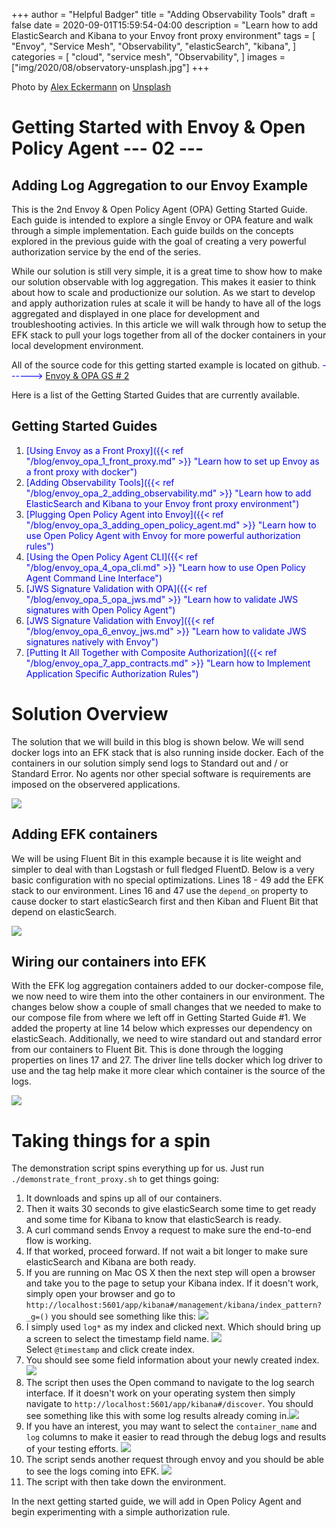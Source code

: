 +++
author = "Helpful Badger"
title = "Adding Observability Tools"
draft = false
date = 2020-09-01T15:59:54-04:00
description = "Learn how to add ElasticSearch and Kibana to your Envoy front proxy environment"
tags = [
    "Envoy",
    "Service Mesh",
    "Observability",
    "elasticSearch",
    "kibana",
]
categories = [
    "cloud",
    "service mesh",
    "Observability",
]
images  = ["img/2020/08/observatory-unsplash.jpg"]
+++

<span>Photo by <a href="https://unsplash.com/@alexeckermann?utm_source=unsplash&amp;utm_medium=referral&amp;utm_content=creditCopyText">Alex Eckermann</a> on <a href="https://unsplash.com/?utm_source=unsplash&amp;utm_medium=referral&amp;utm_content=creditCopyText">Unsplash</a></span>


# Getting Started with Envoy & Open Policy Agent --- 02 ---
## Adding Log Aggregation to our Envoy Example

This is the 2nd Envoy & Open Policy Agent (OPA) Getting Started Guide. Each guide is intended to explore a single Envoy or OPA feature and walk through a simple implementation. Each guide builds on the concepts explored in the previous guide with the goal of creating a very powerful authorization service by the end of the series. 

While our solution is still very simple, it is a great time to show how to make our solution observable with log aggregation. This makes it easier to think about how to scale and productionize our solution.  As we start to develop and apply authorization rules at scale it will be handy to have all of the logs aggregated and displayed in one place for development and troubleshooting activies. In this article we will walk through how to setup the EFK stack to pull your logs together from all of the docker containers in your local development environment. 

All of the source code for this getting started example is located on github. <span style="color:blue"> ------> [Envoy & OPA GS # 2](https://github.com/helpfulBadger/envoy_getting_started/tree/master/02_front_proxy_kibana) </span>

Here is a list of the Getting Started Guides that are currently available.

## Getting Started Guides

1. <span style="color:blue">[Using Envoy as a Front Proxy]({{< ref "/blog/envoy_opa_1_front_proxy.md" >}} "Learn how to set up Envoy as a front proxy with docker")</span>
1. <span style="color:blue">[Adding Observability Tools]({{< ref "/blog/envoy_opa_2_adding_observability.md" >}} "Learn how to add ElasticSearch and Kibana to your Envoy front proxy environment")</span>
1. <span style="color:blue">[Plugging Open Policy Agent into Envoy]({{< ref "/blog/envoy_opa_3_adding_open_policy_agent.md" >}} "Learn how to use Open Policy Agent with Envoy for more powerful authorization rules")</span>
1. <span style="color:blue">[Using the Open Policy Agent CLI]({{< ref "/blog/envoy_opa_4_opa_cli.md" >}} "Learn how to use Open Policy Agent Command Line Interface")</span>
1. <span style="color:blue">[JWS Signature Validation with OPA]({{< ref "/blog/envoy_opa_5_opa_jws.md" >}} "Learn how to validate JWS signatures with Open Policy Agent")</span>
1. <span style="color:blue">[JWS Signature Validation with Envoy]({{< ref "/blog/envoy_opa_6_envoy_jws.md" >}} "Learn how to validate JWS signatures natively with Envoy")</span>
1. <span style="color:blue">[Putting It All Together with Composite Authorization]({{< ref "/blog/envoy_opa_7_app_contracts.md" >}} "Learn how to Implement Application Specific Authorization Rules")</span>

# Solution Overview

The solution that we will build in this blog is shown below. We will send docker logs into an EFK stack that is also running inside docker. Each of the containers in our solution simply send logs to Standard out and / or Standard Error. No agents nor other special software is requirements are imposed on the observered applications.

<img class="special-img-class" src="/img/2020/08/Envoy-front proxy-Observability_1.svg" /><br>

## Adding EFK containers

We will be using Fluent Bit in this example because it is lite weight and simpler to deal with than Logstash or full fledged FluentD. Below is a very basic configuration with no special optimizations. Lines 18 - 49 add the EFK stack to our environment.  Lines 16 and 47 use the `depend_on` property to cause docker to start elasticSearch first and then Kiban and Fluent Bit that depend on elasticSearch. 

<img class="special-img-class" src="/img/2020/08/02_compose_step_1.png" /><br>

## Wiring our containers into EFK

With the EFK log aggregation containers added to our docker-compose file, we now need to wire them into the other containers in our environment. The changes below show a couple of small changes that we needed to make to our compose file from where we left off in Getting Started Guide #1. We added the property at line 14 below which expresses our dependency on elasticSeach. Additionally, we need to wire standard out and standard error from our containers to Fluent Bit. This is done through the logging properties on lines 17 and 27. The driver line tells docker which log driver to use and the tag help make it more clear which container is the source of the logs. 

<img class="special-img-class" src="/img/2020/08/02_compose_step_2.png" /><br>


# Taking things for a spin

The demonstration script spins everything up for us. Just run `./demonstrate_front_proxy.sh` to get things going:
1. It downloads and spins up all of our containers. 
1. Then it waits 30 seconds to give elasticSearch some time to get ready and some time for Kibana to know that elasticSearch is ready. 
1. A curl command sends Envoy a request to make sure the end-to-end flow is working. 
1. If that worked, proceed forward. If not wait a bit longer to make sure elasticSearch and Kibana are both ready.
1. If you are running on Mac OS X then the next step will open a browser and take you to the page to setup your Kibana index. If it doesn't work, simply open your browser and go to `http://localhost:5601/app/kibana#/management/kibana/index_pattern?_g=()` you should see something like this:     <img class="special-img-class" src="/img/2020/08/02_Kibana_index_pattern_1.png" /><br>
1. I simply used `log*` as my index and clicked next. Which should bring up a screen to select the timestamp field name. <img class="special-img-class" src="/img/2020/08/02_Kibana_index_pattern_2.png" /><br> Select `@timestamp` and click create index. 
1. You should see some field information about your newly created index. <img class="special-img-class" src="/img/2020/08/02_Kibana_index_pattern_3.png" /><br>
1. The script then uses the Open command to navigate to the log search interface. If it doesn't work on your operating system then simply navigate to `http://localhost:5601/app/kibana#/discover`. You should see something like this with some log results already coming in.<img class="special-img-class" src="/img/2020/08/02_Kibana_results_coming_in.png" /><br>
1. If you have an interest, you may want to select the `container_name` and `log` columns to make it easier to read through the debug logs and results of your testing efforts.  <img class="special-img-class" src="/img/2020/08/02_Kibana_select_columns.png" /><br>
1. The script sends another request through envoy and you should be able to see the logs coming into EFK. <img class="special-img-class" src="/img/2020/08/02_Kibana_z_Envoy_request.png" /><br>
1. The script with then take down the environment. 

In the next getting started guide, we will add in Open Policy Agent and begin experimenting with a simple authorization rule. 

